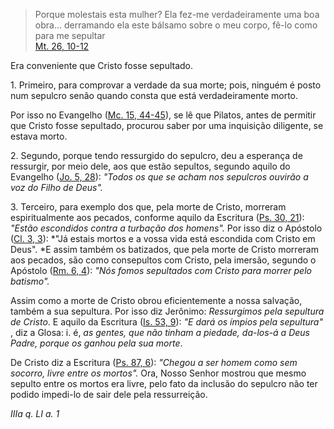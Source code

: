 
> Porque molestais esta mulher? Ela fez-me verdadeiramente uma boa obra... derramando ela este bálsamo sobre o meu corpo, fê-lo como para me sepultar  
[Mt. 26, 10-12](https://vulgata.online/bible/Mt.26?ed=MS&vfn=MS.Mt.26.10-12:vs)

Era conveniente que Cristo fosse sepultado.

1\. Primeiro, para comprovar a verdade da sua morte; pois, ninguém é posto num sepulcro senão quando consta que está verdadeiramente morto.

Por isso no Evangelho ([Mc. 15, 44-45](https://vulgata.online/bible/Mc.15?ed=MS&vfn=MS.Mc.15.44-45:vs)), se lê que Pilatos, antes de permitir que Cristo fosse sepultado, procurou saber por uma inquisição diligente, se estava morto.

2\. Segundo, porque tendo ressurgido do sepulcro, deu a esperança de ressurgir, por meio dele, aos que estão sepultos, segundo aquilo do Evangelho ([Jo. 5, 28](https://vulgata.online/bible/Jo.5?ed=MS&vfn=MS.Jo.5.28:vs)): *"Todos os que se acham nos sepulcros ouvirão a voz do Filho de Deus".*

3\. Terceiro, para exemplo dos que, pela morte de Cristo, morreram espiritualmente aos pecados, conforme aquilo da Escritura ([Ps. 30, 21](https://vulgata.online/bible/Ps.30?ed=MS&vfn=MS.Ps.30.21:vs)): *"Estão escondidos contra a turbação dos homens".* Por isso diz o Apóstolo ([Cl. 3, 3](https://vulgata.online/bible/Cl.3?ed=MS&vfn=MS.Cl.3.3:vs)): *"Já estais mortos e a vossa vida está escondida com Cristo em Deus". *E assim também os batizados, que pela morte de Cristo morreram aos pecados, são como consepultos com Cristo, pela imersão, segundo o Apóstolo ([Rm. 6, 4](https://vulgata.online/bible/Rm.6?ed=MS&vfn=MS.Rm.6.4:vs)): *"Nós fomos sepultados com Cristo para morrer pelo batismo".*

Assim como a morte de Cristo obrou eficientemente a nossa salvação, também a sua sepultura. Por isso diz Jerônimo: *Ressurgimos pela sepultura de Cristo*. E aquilo da Escritura ([Is. 53, 9](https://vulgata.online/bible/Is.53?ed=MS&vfn=MS.Is.53.9:vs)): *"E dará os ímpios pela sepultura"* , diz a Glosa: i. é, *as gentes, que não tinham a piedade, da-los-á a Deus Padre, porque os ganhou pela sua morte*.

De Cristo diz a Escritura ([Ps. 87, 6](https://vulgata.online/bible/Ps.87?ed=MS&vfn=MS.Ps.87.6:vs)): *"Chegou a ser homem como sem socorro, livre entre os mortos".* Ora, Nosso Senhor mostrou que mesmo sepulto entre os mortos era livre, pelo fato da inclusão do sepulcro não ter podido impedi-lo de sair dele pela ressurreição.

*IIIa q. LI a. 1*

